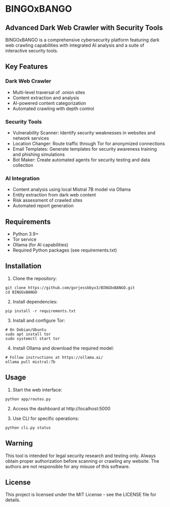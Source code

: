 # BINGOxBANGO

## Advanced Dark Web Crawler with Security Tools

BINGOxBANGO is a comprehensive cybersecurity platform featuring dark web crawling capabilities with integrated AI analysis and a suite of interactive security tools.

## Key Features

### Dark Web Crawler
- Multi-level traversal of .onion sites
- Content extraction and analysis
- AI-powered content categorization
- Automated crawling with depth control

### Security Tools
- Vulnerability Scanner: Identify security weaknesses in websites and network services
- Location Changer: Route traffic through Tor for anonymized connections
- Email Templates: Generate templates for security awareness training and phishing simulations
- Bot Maker: Create automated agents for security testing and data collection

### AI Integration
- Content analysis using local Mistral 7B model via Ollama
- Entity extraction from dark web content
- Risk assessment of crawled sites
- Automated report generation

## Requirements

- Python 3.9+
- Tor service
- Ollama (for AI capabilities)
- Required Python packages (see requirements.txt)

## Installation

1. Clone the repository:
```
git clone https://github.com/gorjessbbyx3/BINGOxBANGO.git
cd BINGOxBANGO
```

2. Install dependencies:
```
pip install -r requirements.txt
```

3. Install and configure Tor:
```
# On Debian/Ubuntu
sudo apt install tor
sudo systemctl start tor
```

4. Install Ollama and download the required model:
```
# Follow instructions at https://ollama.ai/
ollama pull mistral:7b
```

## Usage

1. Start the web interface:
```
python app/routes.py
```

2. Access the dashboard at http://localhost:5000

3. Use CLI for specific operations:
```
python cli.py status
```

## Warning

This tool is intended for legal security research and testing only. Always obtain proper authorization before scanning or crawling any website. The authors are not responsible for any misuse of this software.

## License

This project is licensed under the MIT License - see the LICENSE file for details.